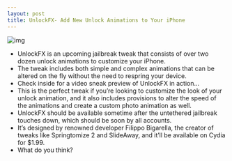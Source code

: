 ```yaml
---
layout: post
title: UnlockFX- Add New Unlock Animations to Your iPhone
---
```

![img](http://media.idownloadblog.com/wp-content/uploads/2011/12/UnlockFX-Preview.jpg)
* UnlockFX is an upcoming jailbreak tweak that consists of over two dozen unlock animations to customize your iPhone.
* The tweak includes both simple and complex animations that can be altered on the fly without the need to respring your device.
* Check inside for a video sneak preview of UnlockFX in action…
* This is the perfect tweak if you’re looking to customize the look of your unlock animation, and it also includes provisions to alter the speed of the animations and create a custom photo animation as well.
* UnlockFX should be available sometime after the untethered jailbreak touches down, which should be soon by all accounts.
* It’s designed by renowned developer Filippo Bigarella, the creator of tweaks like Springtomize 2 and SlideAway, and it’ll be available on Cydia for $1.99.
* What do you think?

